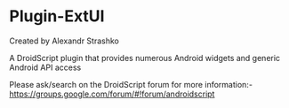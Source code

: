 # Plugin-ExtUI

Created by Alexandr Strashko
 
A DroidScript plugin that provides numerous Android widgets and generic Android API access

Please ask/search on the DroidScript forum for more information:- https://groups.google.com/forum/#!forum/androidscript
